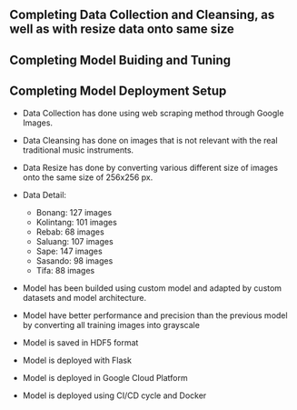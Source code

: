 ## Completing Data Collection and Cleansing, as well as with resize data onto same size
## Completing Model Buiding and Tuning
## Completing Model Deployment Setup

- Data Collection has done using web scraping method through Google Images.
- Data Cleansing has done on images that is not relevant with the real traditional music instruments.
- Data Resize has done by converting various different size of images onto the same size of 256x256 px.
- Data Detail:
  - Bonang: 127 images
  - Kolintang: 101 images
  - Rebab: 68 images
  - Saluang: 107 images
  - Sape: 147 images
  - Sasando: 98 images
  - Tifa: 88 images

- Model has been builded using custom model and adapted by custom datasets and model architecture.
- Model have better performance and precision than the previous model by converting all training images into grayscale

- Model is saved in HDF5 format
- Model is deployed with Flask
- Model is deployed in Google Cloud Platform
- Model is deployed using CI/CD cycle and Docker